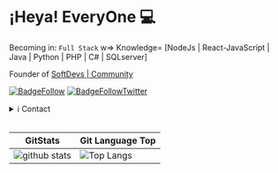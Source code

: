# ¡Heya! EveryOne :computer:

Becoming in: `Full Stack` w=> Knowledge= [NodeJs  |  React-JavaScript  |  Java  |  Python  |  PHP  |  C#  |  SQLserver]

Founder of [SoftDevs | Community](https://github.com/SoftDevsCommunity)

[![BadgeFollow](https://img.shields.io/github/followers/off1n3?style=for-the-badge)](https://github.com/off1n3)
[![BadgeFollowTwitter](https://img.shields.io/twitter/follow/davidfelizfranc?color=blue&style=for-the-badge)](https://twitter.com/intent/follow?screen_name=davidfelizfranc)


<details>
  <summary>ℹ️ Contact</summary>
  <a href="facebook.com/#">
  <img src="https://img.icons8.com/ios/50/ffffff/facebook-circled--v4.png" alt="facebook" width="25px"/>
  </a>

  <a href="instagram.com/#">
  <img src="https://img.icons8.com/ios/50/ffffff/instagram-new--v3.png" alt="instagram" width="25px"/>
  </a>

  <a href="twitter.com/#">
  <img src="https://img.icons8.com/ios/50/ffffff/twitter--v2.png" alt="twitter" width="25px"/>
  </a>

  <a href="t.me/GU35T">
  <img src="https://img.icons8.com/ios/50/ffffff/telegram-app.png" alt="telegram" width="25px"/>
  </a>
</details>

<br>

GitStats             |           Git Language Top
-------------------- | --------------------------
![github stats](https://github-readme-stats.vercel.app/api?username=off1n3&show_icons=true&theme=default)      |      ![Top Langs](https://github-readme-stats.vercel.app/api/top-langs/?username=off1n3)
